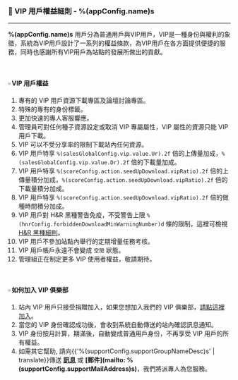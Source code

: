 ### :orange_book: VIP 用戶權益細則 - %(appConfig.name)s
---
**%(appConfig.name)s** 用戶分為普通用戶與VIP用戶，VIP是一種身份與權利的象徵，系統為VIP用戶設計了一系列的權益條款，為VIP用戶在各方面提供便捷的服務，同時也感謝所有VIP用戶為站點的發展所做出的貢獻。

&emsp;

#### :white_small_square: VIP 用戶權益

1. 專有的 VIP 用戶資源下載專區及論壇討論專區。
1. 特殊的專有的身份標籤。
1. 更加快速的專人客服響應。
1. 管理員可對任何種子資源設定或取消 VIP 專屬屬性，VIP 屬性的資源只能 VIP 用戶下載。
1. VIP 可以不受分享率的限制下載站內任何資源。
1. VIP 用戶特享 `%(salesGlobalConfig.vip.value.Ur).2f` 倍的上傳量加成，`%(salesGlobalConfig.vip.value.Dr).2f` 倍的下載量加成。
1. VIP 用戶特享 `%(scoreConfig.action.seedUpDownload.vipRatio).2f` 倍的上傳量積分加成，`%(scoreConfig.action.seedUpDownload.vipRatio).2f` 倍的下載量積分加成。
1. VIP 用戶特享 `%(scoreConfig.action.seedUpDownload.vipRatio).2f` 倍的做種時間積分加成。
1. VIP 用戶對 H&R 黑種警告免疫，不受警告上限 `%(hnrConfig.forbiddenDownloadMinWarningNumber)d` 條的限制，這裡可檢視 [H&R 黑種細則](/about/manual/hnrRules)。
1. VIP 用戶不參加站點內舉行的定期增量任務考核。
1. VIP 用戶帳戶永遠不會變成 `空閒` 狀態。
1. 管理組正在制定更多 VIP 使用者權益，敬請期待。

&emsp;

#### :white_small_square: 如何加入 VIP 俱樂部

1. 站內 VIP 用戶只接受捐贈加入，如果您想加入我們的 VIP 俱樂部，[請點這裡加入](/vip/rules)。
1. 當您的 VIP 身份確認成功後，會收到系統自動傳送的站內確認訊息通知。
1. VIP 身份按月計算，期滿後，自動變成普通用戶身份，不再享受 VIP 用戶的所有權益。
1. 如需其它幫助, 請向{{'%(supportConfig.supportGroupNameDesc)s' | translate}}傳送 **[訊息](/messages/send?to=%(supportConfig.supportGroupName)s)** 或 **[郵件](mailto: %(supportConfig.supportMailAddress)s)**，我們將派專人為您服務。
